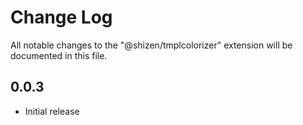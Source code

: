 # Change Log

All notable changes to the "@shizen/tmplcolorizer" extension will be documented in this file.

## 0.0.3

- Initial release